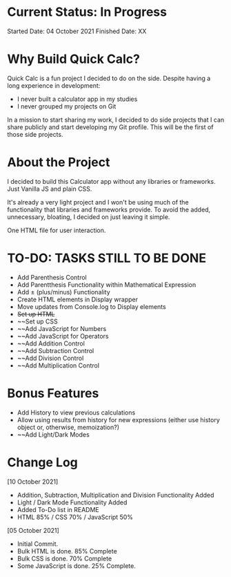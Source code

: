 Current Status: In Progress
======
Started Date: 04 October 2021
Finished Date: XX

Why Build Quick Calc?
======
Quick Calc is a fun project I decided to do on the side.
Despite having a long experience in development:
- I never built a calculator app in my studies
- I never grouped my projects on Git

In a mission to start sharing my work, I decided to do side projects that I can share publicly
and start developing my Git profile. This will be the first of those side projects.

About the Project
======
I decided to build this Calculator app without any libraries or frameworks.
Just Vanilla JS and plain CSS.

It's already a very light project and I won't be using much of the functionality that libraries and frameworks provide.
To avoid the added, unnecessary, bloating, I decided on just leaving it simple.

One HTML file for user interaction.

TO-DO: TASKS STILL TO BE DONE
======
- Add Parenthesis Control
- Add Parentthesis Functionality within Mathematical Expression
- Add ± (plus/minus) Functionality
- Create HTML elements in Display wrapper
- Move updates from Console.log to Display elements
- ~~Set up HTML~~
- ~~Set up CSS
- ~~Add JavaScript for Numbers
- ~~Add JavaScript for Operators
- ~~Add Addition Control
- ~~Add Subtraction Control
- ~~Add Division Control
- ~~Add Multiplication Control

Bonus Features
======
- Add History to view previous calculations
- Allow using results from history for new expressions (either use history object or, otherwise, memoization?)
- ~~Add Light/Dark Modes

Change Log
======
[10 October 2021]
  - Addition, Subtraction, Multiplication and Division Functionality Added
  - Light / Dark Mode Functionality Added
  - Added To-Do list in README
  - HTML 85% / CSS 70% / JavaScript 50%

[05 October 2021]
  - Initial Commit.
  - Bulk HTML is done. 85% Complete
  - Bulk CSS is done. 70% Complete
  - Some JavaScript is done. 25% Complete.
